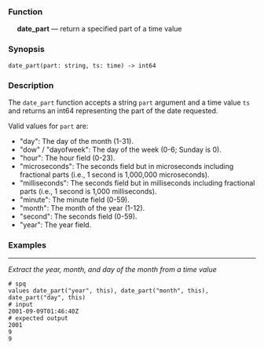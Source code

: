 ### Function

&emsp; **date_part** &mdash; return a specified part of a time value

### Synopsis

```
date_part(part: string, ts: time) -> int64
```

### Description

The `date_part` function accepts a string `part` argument and a time value `ts` and
returns an int64 representing the part of the date requested.

Valid values for `part` are:

- "day": The day of the month (1-31).
- "dow" / "dayofweek": The day of the week (0-6; Sunday is 0).
- "hour": The hour field (0-23).
- "microseconds": The seconds field but in microseconds including fractional parts (i.e., 1 second is 1,000,000 microseconds).
- "milliseconds": The seconds field but in milliseconds including fractional parts (i.e., 1 second is 1,000 milliseconds).
- "minute": The minute field (0-59).
- "month": The month of the year (1-12).
- "second": The seconds field (0-59).
- "year": The year field.

### Examples

---

_Extract the year, month, and day of the month from a time value_

```mdtest-spq
# spq
values date_part("year", this), date_part("month", this), date_part("day", this)
# input
2001-09-09T01:46:40Z
# expected output
2001
9
9
```
